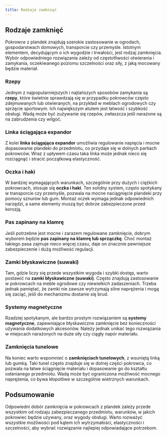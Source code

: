 ```yaml
---
title: Rodzaje zamknięć
---
```


## Rodzaje zamknięć

Pokrowce z plandek znajdują szerokie zastosowanie w ogrodach, gospodarstwach
domowych, transporcie czy przemyśle. Istotnym elementem, decydującym o ich
wygodzie i trwałości, jest rodzaj zamknięcia. Wybór odpowiedniego rozwiązania
zależy od częstotliwości otwierania i zamykania, oczekiwanego poziomu
szczelności oraz siły, z jaką mocowany będzie materiał.

### Rzepy

Jednym z najpopularniejszych i najtańszych sposobów zamykania są **rzepy**,
które świetnie sprawdzają się w przypadku pokrowców często zdejmowanych lub
otwieranych, na przykład w meblach ogrodowych czy sprzęcie sportowym. Ich
największym atutem jest łatwość i szybkość obsługi. Wadą może być zużywanie się
rzepów, zwłaszcza jeśli narażone są na zabrudzenia czy wilgoć.

### Linka ściągająca expandor

Z kolei **linka ściągająca expandor** umożliwia regulowanie napięcia i mocne
dopasowanie plandeki do przedmiotu, co przydaje się w dolnych partiach
pokrowców. Wraz z upływem czasu taka linka może jednak nieco się rozciągnąć i
stracić początkową elastyczność.

### Oczka i haki

W bardziej wymagających warunkach, szczególnie przy dużych i ciężkich
pokrowcach, stosuje się **oczka i haki**. Ten solidny system, często spotykany w
transporcie czy przemyśle, pozwala na mocne naciągnięcie plandeki przy pomocy
sznurów lub gum. Montaż oczek wymaga jednak odpowiednich narzędzi, a same
elementy muszą być dobrze zabezpieczone przed korozją.

### Pas zapinany na klamrę

Jeśli potrzebne jest mocne i zarazem regulowane zamknięcie, dobrym wyborem
będzie **pas zapinany na klamrę lub sprzączkę**. Choć montaż takiego pasa
zajmuje nieco więcej czasu, daje on znacznie pewniejsze zabezpieczenie i dużą
możliwość regulacji.

### Zamki błyskawiczne (suwaki)

Tam, gdzie liczy się przede wszystkim wygoda i szybki dostęp, warto postawić na
**zamki błyskawiczne (suwaki)**. Często znajdują zastosowanie w pokrowcach na
meble ogrodowe czy niewielkich zadaszeniach. Trzeba jednak pamiętać, że zamki
nie zawsze wytrzymają silne naprężenia i mogą się zaciąć, jeśli do mechanizmu
dostanie się brud.

### Systemy magnetyczne

Rzadziej spotykanym, ale bardzo prostym rozwiązaniem są **systemy magnetyczne**,
zapewniające błyskawiczne zamknięcie bez konieczności używania dodatkowych
akcesoriów. Należy jednak unikać tego rozwiązania w miejscach narażonych na duże
siły czy ciągły napór materiału.

### Zamknięcia tunelowe

Na koniec warto wspomnieć o **zamknięciach tunelowych**, z wsuniętą linką lub
gumką. Taki tunel często znajduje się w dolnej części pokrowca, co pozwala na
łatwe ściągnięcie materiału i dopasowanie go do kształtu osłanianego przedmiotu.
Wadą może być ograniczona możliwość mocnego naprężenia, co bywa kłopotliwe w
szczególnie wietrznych warunkach.

## Podsumowanie

Odpowiedni dobór zamknięcia w pokrowcach z plandek zależy przede wszystkim od
rodzaju zabezpieczanego przedmiotu, warunków, w jakich pokrowiec będzie używany,
oraz wygody obsługi. Warto rozważyć wszystkie możliwości pod kątem ich
wytrzymałości, elastyczności i szczelności, aby wybrać rozwiązanie najlepiej
odpowiadające potrzebom.
